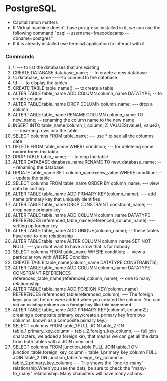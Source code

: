 # PostgreSQL 

* Capitalization matters
* If Virtual machine doesn't have postgresql installed in it, we can use the following command "psql --username=freecodecamp --dbname=postgres"
* If it is already installed use terminal application to interact with it


### Commands
1. \l --- to list the databases that are existing
2. CREATE DATABASE database_name; -- to craete a new database
3. \c database_name -----to connect to the database
4. \d --- to display the tables
5. CREATE TABLE table_name(); -- to create a table
6. ALTER TABLE table_name ADD COLUMN column_name DATATYPE; -- to create column
7. ALTER TABLE table_name DROP COLUMN column_name; --- drop a column
8. ALTER TABLE table_name RENAME COLUMN column_name TO new_name; -- renaming the column name to the new name
9. INSERT INTO table_name(column_1, column_2) VALUES(value1, value2);   --- inserting rows into the table
10. SELECT columns FROM table_name; --- use * to see all the columns data
11. DELETE FROM table_name WHERE condition; --- for deleteing some record fromt the table
12. DROP TABLE table_name; --- to drop the table
13. ALTER DATABASE database_name RENAME TO new_database_name; --- renaming the database
14. UPDATE table_name SET column_name=new_value WHERE condition; --- update the table
15. SELECT columns FROM table_name ORDER BY column_name; --- view data by sorting..
16. ALTER TABLE table_name ADD PRIMARY KEY(column_name); --- add name primnary key that uniquely identifies
17. ALTER TABLE table_name DROP CONSTRAINT constraint_name; --- drop name primary key
18. ALTER TABLE table_name ADD COLUMN column_name DATATYPE REFERENCES referenced_table_name(referenced_column_name); --- setting up foreign key
19. ALTER TABLE table_name ADD UNIQUE(column_name); -- these tables have one-to-one relationship
20. ALTER TABLE table_name ALTER COLUMN column_name SET NOT NULL; --- you dont want to have a row that is for nobody
21. SELECT columns FROM table_name WHERE condition;  -- view a particular row with WHERE Condition
22. CREATE TABLE table_name(column_name DATATYPE CONSTRAINTS);
23. ALTER TABLE table_name ADD COLUMN column_name DATATYPE CONSTRAINT REFERENCES referenced_table_name(referenced_column_name); -- one to many relatioonship
24. ALTER TABLE table_name ADD FOREIGN KEY(column_name) REFERENCES referenced_table(referenced_column); --- The foreign keys you set before were added when you created the column. You can set an existing column as a foreign key like this command
25. ALTER TABLE table_name ADD PRIMARY KEY(column1, column2); -- creating a composite primary key(create a primary key from two columns, known as a composite primary key.)
26. SELECT columns FROM table_1 FULL JOIN table_2 ON table_1.primary_key_column = table_2.foreign_key_column; --- full join characters, we added a foreign key, that means we can get all the data from both tables with a JOIN command
27. SELECT columns FROM junction_table
FULL JOIN table_1 ON junction_table.foreign_key_column = table_1.primary_key_column
FULL JOIN table_2 ON junction_table.foreign_key_column = table_2.primary_key_column; --- This shows the "one-to-many" relationship.When you see the data, be sure to check the "many-to_many" relationship. Many characters will have many actions.